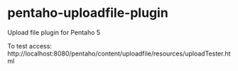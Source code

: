 # pentaho-uploadfile-plugin
Upload file plugin for Pentaho 5

To test access: http://localhost:8080/pentaho/content/uploadfile/resources/uploadTester.html
